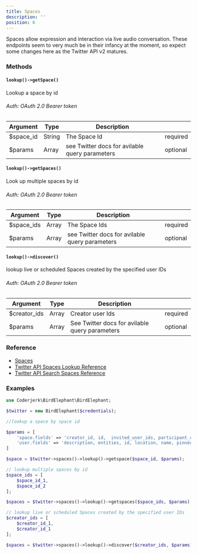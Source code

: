 ```yaml
---
title: Spaces
description: ''
position: 6
---
```


Spaces allow expression and interaction via live audio conversation. These endpoints seem to very much be in their infancy at the moment, so expect some changes here as the Twitter API v2 matures.

### Methods

#### `lookup()->getSpace()`
Lookup a space by id
###### Auth: OAuth 2.0 Bearer token
| Argument  | Type   | Description                                    |          |
|-----------|--------|------------------------------------------------|----------|
| $space_id | String | The Space Id                                   | required |
| $params   | Array  | see Twitter docs for avilable query parameters | optional |

#### `lookup()->getSpaces()`
Look up multiple spaces by id
###### Auth: OAuth 2.0 Bearer token
| Argument   | Type  | Description                                    |          |
|------------|-------|------------------------------------------------|----------|
| $space_ids | Array | The Space Ids                                  | required |
| $params    | Array | see Twitter docs for avilable query parameters | optional |


#### `lookup()->discover()`
lookup live or scheduled Spaces created by the specified user IDs
###### Auth: OAuth 2.0 Bearer token
| Argument  | Type  | Description                                    |          |
|-----------|-------|------------------------------------------------|----------|
| $creator_ids | Array | Creator user Ids                                       | required |
| $params   | Array | See Twitter docs for avilable query parameters | optional |


### Reference
- [Spaces](https://developer.twitter.com/en/docs/twitter-api/spaces/overview)
- [Twitter API Spaces Lookup Reference](https://developer.twitter.com/en/docs/twitter-api/spaces/lookup/api-reference)
- [Twitter API Search Spaces Reference](https://developer.twitter.com/en/docs/twitter-api/spaces/search/api-reference/get-spaces-search)


### Examples

```php
use Coderjerk\BirdElephant\BirdElephant;

$twitter = new BirdElephant($credentials);

//lookup a space by space id

$params = [
    'space.fields' => 'creator_id, id,  invited_user_ids, participant_count, speaker_ids',
    'user.fields' => 'description, entities, id, location, name, pinned_tweet_id, profile_image_url'
]

$space = $twitter->spaces()->lookup()->getspace($space_id, $params);

// lookup multiple spaces by id
$space_ids = [
    $space_id_1,
    $space_id_2
];

$spaces = $twitter->spaces()->lookup()->getspaces($space_ids, $params);

// lookup live or scheduled Spaces created by the specified user IDs
$creator_ids = [
    $creator_id_1,
    $creator_id_1
];

$spaces = $twitter->spaces()->lookup()->discover($creator_ids, $params);
```
